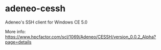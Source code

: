 # adeneo-cessh
Adeneo's SSH client for Windows CE 5.0

More info:
https://www.hpcfactor.com/scl/1069/Adeneo/CESSH/version_0.0.2_Alpha?page=details
